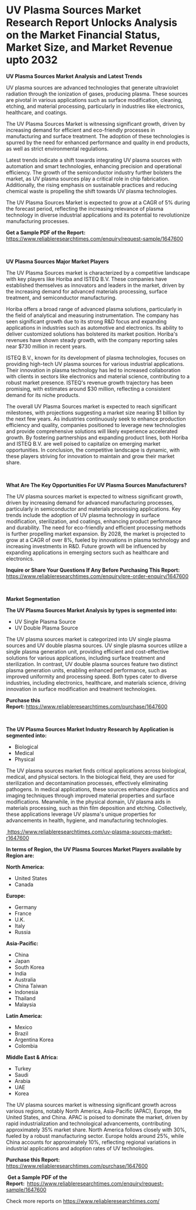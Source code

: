 <p><h1>UV Plasma Sources Market Research Report Unlocks Analysis on the Market Financial Status, Market Size, and Market Revenue upto 2032</h1></p><p><strong>UV Plasma Sources Market Analysis and Latest Trends</strong></p>
<p><p>UV plasma sources are advanced technologies that generate ultraviolet radiation through the ionization of gases, producing plasma. These sources are pivotal in various applications such as surface modification, cleaning, etching, and material processing, particularly in industries like electronics, healthcare, and coatings. </p><p>The UV Plasma Sources Market is witnessing significant growth, driven by increasing demand for efficient and eco-friendly processes in manufacturing and surface treatment. The adoption of these technologies is spurred by the need for enhanced performance and quality in end products, as well as strict environmental regulations. </p><p>Latest trends indicate a shift towards integrating UV plasma sources with automation and smart technologies, enhancing precision and operational efficiency. The growth of the semiconductor industry further bolsters the market, as UV plasma sources play a critical role in chip fabrication. Additionally, the rising emphasis on sustainable practices and reducing chemical waste is propelling the shift towards UV plasma technologies. </p><p>The UV Plasma Sources Market is expected to grow at a CAGR of 5% during the forecast period, reflecting the increasing relevance of plasma technology in diverse industrial applications and its potential to revolutionize manufacturing processes.</p></p>
<p><strong>Get a Sample PDF of the Report:&nbsp;</strong> <a href="https://www.reliableresearchtimes.com/enquiry/request-sample/1647600?utm_campaign=2669&utm_medium=2&utm_source=Github&utm_content=ia&utm_term=29032025&utm_id=uv-plasma-sources">https://www.reliableresearchtimes.com/enquiry/request-sample/1647600</a></p>
<p>&nbsp;</p>
<p><strong>UV Plasma Sources Major Market Players</strong></p>
<p><p>The UV Plasma Sources market is characterized by a competitive landscape with key players like Horiba and ISTEQ B.V. These companies have established themselves as innovators and leaders in the market, driven by the increasing demand for advanced materials processing, surface treatment, and semiconductor manufacturing.</p><p>Horiba offers a broad range of advanced plasma solutions, particularly in the field of analytical and measuring instrumentation. The company has seen significant growth due to its strong R&D focus and expanding applications in industries such as automotive and electronics. Its ability to deliver customized solutions has bolstered its market position. Horiba's revenues have shown steady growth, with the company reporting sales near $730 million in recent years.</p><p>ISTEQ B.V., known for its development of plasma technologies, focuses on providing high-tech UV plasma sources for various industrial applications. Their innovation in plasma technology has led to increased collaboration with clients in sectors like electronics and material science, contributing to a robust market presence. ISTEQ's revenue growth trajectory has been promising, with estimates around $30 million, reflecting a consistent demand for its niche products.</p><p>The overall UV Plasma Sources market is expected to reach significant milestones, with projections suggesting a market size nearing $1 billion by the next few years. As industries continuously seek to enhance production efficiency and quality, companies positioned to leverage new technologies and provide comprehensive solutions will likely experience accelerated growth. By fostering partnerships and expanding product lines, both Horiba and ISTEQ B.V. are well poised to capitalize on emerging market opportunities. In conclusion, the competitive landscape is dynamic, with these players striving for innovation to maintain and grow their market share.</p></p>
<p>&nbsp;</p>
<p><strong>What Are The Key Opportunities For UV Plasma Sources Manufacturers?</strong></p>
<p><p>The UV plasma sources market is expected to witness significant growth, driven by increasing demand for advanced manufacturing processes, particularly in semiconductor and materials processing applications. Key trends include the adoption of UV plasma technology in surface modification, sterilization, and coatings, enhancing product performance and durability. The need for eco-friendly and efficient processing methods is further propelling market expansion. By 2028, the market is projected to grow at a CAGR of over 8%, fueled by innovations in plasma technology and increasing investments in R&D. Future growth will be influenced by expanding applications in emerging sectors such as healthcare and electronics.</p></p>
<p><strong>Inquire or Share Your Questions If Any Before Purchasing This Report:</strong> <a href="https://www.reliableresearchtimes.com/enquiry/pre-order-enquiry/1647600?utm_campaign=2669&utm_medium=2&utm_source=Github&utm_content=ia&utm_term=29032025&utm_id=uv-plasma-sources">https://www.reliableresearchtimes.com/enquiry/pre-order-enquiry/1647600</a></p>
<p>&nbsp;</p>
<p><strong>Market Segmentation</strong></p>
<p><strong>The UV Plasma Sources Market Analysis by types is segmented into:</strong></p>
<p><ul><li>UV Single Plasma Source</li><li>UV Double Plasma Source</li></ul></p>
<p><p>The UV plasma sources market is categorized into UV single plasma sources and UV double plasma sources. UV single plasma sources utilize a single plasma generation unit, providing efficient and cost-effective solutions for various applications, including surface treatment and sterilization. In contrast, UV double plasma sources feature two distinct plasma generation units, enabling enhanced performance, such as improved uniformity and processing speed. Both types cater to diverse industries, including electronics, healthcare, and materials science, driving innovation in surface modification and treatment technologies.</p></p>
<p><strong>Purchase this Report:&nbsp;</strong><a href="https://www.reliableresearchtimes.com/purchase/1647600?utm_campaign=2669&utm_medium=2&utm_source=Github&utm_content=ia&utm_term=29032025&utm_id=uv-plasma-sources">https://www.reliableresearchtimes.com/purchase/1647600</a></p>
<p>&nbsp;</p>
<p><strong>The UV Plasma Sources Market Industry Research by Application is segmented into:</strong></p>
<p><ul><li>Biological</li><li>Medical</li><li>Physical</li></ul></p>
<p><p>The UV plasma sources market finds critical applications across biological, medical, and physical sectors. In the biological field, they are used for sterilization and decontamination processes, effectively eliminating pathogens. In medical applications, these sources enhance diagnostics and imaging techniques through improved material properties and surface modifications. Meanwhile, in the physical domain, UV plasma aids in materials processing, such as thin film deposition and etching. Collectively, these applications leverage UV plasma's unique properties for advancements in health, hygiene, and manufacturing technologies.</p></p>
<p><a href="https://www.reliableresearchtimes.com/uv-plasma-sources-market-r1647600?utm_campaign=2669&utm_medium=2&utm_source=Github&utm_content=ia&utm_term=29032025&utm_id=uv-plasma-sources">&nbsp;https://www.reliableresearchtimes.com/uv-plasma-sources-market-r1647600</a></p>
<p><strong>In terms of Region, the UV Plasma Sources Market Players available by Region are:</strong></p>
<p>
    <p> <strong> North America: </strong>
        <ul>
            <li>United States</li>
            <li>Canada</li>
        </ul>
        </p> 
    <p> <strong> Europe: </strong>
        <ul>
            <li>Germany</li>
            <li>France</li>
            <li>U.K.</li>
            <li>Italy</li>
            <li>Russia</li>
        </ul>
        </p> 
    <p> <strong> Asia-Pacific: </strong>
        <ul>
            <li>China</li>
            <li>Japan</li>
            <li>South Korea</li>
            <li>India</li>
            <li>Australia</li>
            <li>China Taiwan</li>
            <li>Indonesia</li>
            <li>Thailand</li>
            <li>Malaysia</li>
        </ul>
        </p> 
    <p> <strong> Latin America: </strong>
        <ul>
            <li>Mexico</li>
            <li>Brazil</li>
            <li>Argentina Korea</li>
            <li>Colombia</li>
        </ul>
        </p> 
    <p> <strong> Middle East & Africa: </strong>
        <ul>
            <li>Turkey</li>
            <li>Saudi</li>
            <li>Arabia</li>
            <li>UAE</li>
            <li>Korea</li>
        </ul>
    </p>
    </p>
<p><p>The UV plasma sources market is witnessing significant growth across various regions, notably North America, Asia-Pacific (APAC), Europe, the United States, and China. APAC is poised to dominate the market, driven by rapid industrialization and technological advancements, contributing approximately 35% market share. North America follows closely with 30%, fueled by a robust manufacturing sector. Europe holds around 25%, while China accounts for approximately 10%, reflecting regional variations in industrial applications and adoption rates of UV technologies.</p></p>
<p><strong>Purchase this Report: </strong><a href="https://www.reliableresearchtimes.com/purchase/1647600?utm_campaign=2669&utm_medium=2&utm_source=Github&utm_content=ia&utm_term=29032025&utm_id=uv-plasma-sources">https://www.reliableresearchtimes.com/purchase/1647600</a></p>
<p>&nbsp;<strong>Get a Sample PDF of the Report:&nbsp;&nbsp;</strong><a href="https://www.reliableresearchtimes.com/enquiry/request-sample/1647600?utm_campaign=2669&utm_medium=2&utm_source=Github&utm_content=ia&utm_term=29032025&utm_id=uv-plasma-sources">https://www.reliableresearchtimes.com/enquiry/request-sample/1647600</a></p>
<p><strong></strong></p>
<p>Check more reports on <a href="https://www.reliableresearchtimes.com/?utm_campaign=2669&utm_medium=2&utm_source=Github&utm_content=ia&utm_term=29032025&utm_id=uv-plasma-sources">https://www.reliableresearchtimes.com/</a></p>